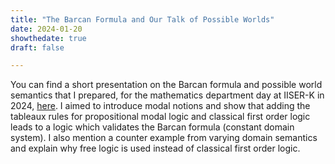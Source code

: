 ```yaml
---
title: "The Barcan Formula and Our Talk of Possible Worlds"
date: 2024-01-20
showthedate: true
draft: false

---
```


You can find a short presentation on the Barcan formula and possible world semantics that I prepared, for the mathematics department day at IISER-K in 2024, [here](../writings/files/The_Barcan_Formula_and_Our_Talk_of_Possible_Worlds.pdf). I aimed to introduce modal notions and show that adding the tableaux rules for propositional modal logic and classical first order logic leads to a logic which validates the Barcan formula (constant domain system). I also mention a counter example from varying domain semantics and explain why free logic is used instead of classical first order logic.
